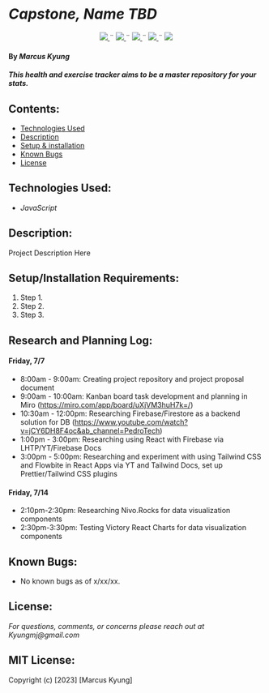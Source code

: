 # _Capstone, Name TBD_

<div align="center">
    <!-- Project Shields -->
    <div align="center">
        <a href="https://github.com/MarcusKyung/capstone/graphs/contributors">
            <img src="https://img.shields.io/github/contributors/MarcusKyung/capstone.svg?style=plastic">
        </a>
        ¨
        <a href="https://github.com/MarcusKyung/Valtteri-BOTtas/stargazers">
            <img src="https://img.shields.io/github/stars/MarcusKyung/capstone.svg?color=yellow&style=plastic">
        </a>
        ¨
        <a href="https://github.com/MarcusKyung/Valtteri-BOTtas/issues">
            <img src="https://img.shields.io/github/issues/MarcusKyung/capstone?style=plastic">
        </a>
        ¨
        <a href="https://github.com/MarcusKyung/Valtteri-BOTtas/blob/main/license.txt">
            <img src="https://img.shields.io/github/license/MarcusKyung/capstone?color=orange&style=plastic">
        </a>
        ¨
        <a href="https://linkedin.com/in/MarcusKyung">
            <img src="https://img.shields.io/badge/-LinkedIn-black.svg?style=plastic&logo=linkedin&colorB=2867B2">
        </a>
    </div>
</div>

#### By _**Marcus Kyung**_

#### _This health and exercise tracker aims to be a master repository for your stats._

## Contents:

- [Technologies Used](#technologies-used)
- [Description](#description)
- [Setup & installation](#setupinstallation-requirements)
- [Known Bugs](#known-bugs)
- [License](#license)

## Technologies Used:

- _JavaScript_

## Description:

Project Description Here

## Setup/Installation Requirements:

1. Step 1.
2. Step 2.
3. Step 3.

## Research and Planning Log:

#### Friday, 7/7
- 8:00am - 9:00am: Creating project repository and project proposal document
- 9:00am - 10:00am: Kanban board task development and planning in Miro (https://miro.com/app/board/uXjVM3huH7k=/)
- 10:30am - 12:00pm: Researching Firebase/Firestore as a backend solution for DB (https://www.youtube.com/watch?v=jCY6DH8F4oc&ab_channel=PedroTech)
- 1:00pm - 3:00pm: Researching using React with Firebase via LHTP/YT/Firebase Docs
- 3:00pm - 5:00pm: Researching and experiment with using Tailwind CSS and Flowbite in React Apps via YT and Tailwind Docs, set up Prettier/Tailwind CSS plugins

#### Friday, 7/14
- 2:10pm-2:30pm: Researching Nivo.Rocks for data visualization components
- 2:30pm-3:30pm: Testing Victory React Charts for data visualization components




## Known Bugs:

- No known bugs as of x/xx/xx.

## License:

_For questions, comments, or concerns please reach out at Kyungmj@gmail.com_

## MIT License:

Copyright (c) [2023] [Marcus Kyung]
